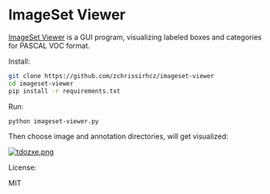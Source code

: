 # ImageSet Viewer

[ImageSet Viewer](https://github.com/zchrissirhcz/imageset-viewer) is a GUI program, visualizing labeled boxes and categories for PASCAL VOC format.

Install:

```bash
git clone https://github.com/zchrissirhcz/imageset-viewer
cd imageset-viewer
pip install -r requirements.txt
```

Run:

```bash
python imageset-viewer.py
```

Then choose image and annotation directories, will get visualized:

[![tdozxe.png](https://s1.ax1x.com/2020/06/03/tdozxe.png)](https://imgchr.com/i/tdozxe)


License:

MIT
